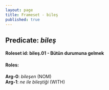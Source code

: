 ```yaml
---
layout: page
title: Frameset - bileş
published: true
---
```

<h2>Predicate: <i>bileş</i></h2>
<h4>Roleset id: bileş.01 - Bütün durumuna gelmek<br>
<h4>Roles:</h4>
<b>Arg-0</b>: <i>bileşen</i>  (NOM) <br>
<b>Arg-1</b>: <i>ne ile bileştiği</i>  (WITH) <br>
